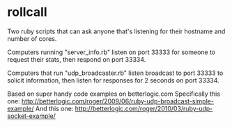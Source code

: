 # rollcall
Two ruby scripts that can ask anyone that's listening for their hostname and number of cores.

Computers running "server_info.rb" listen on port 33333 for someone to request their stats, then respond on port 33334.

Computers that run "udp_broadcaster.rb" listen broadcast to port 33333 to solicit information, then listen for responses for 2 seconds on port 33334.

Based on super handy code examples on betterlogic.com
Specifically this one: http://betterlogic.com/roger/2009/06/ruby-udp-broadcast-simple-example/
And this one: http://betterlogic.com/roger/2010/03/ruby-udp-socket-example/
